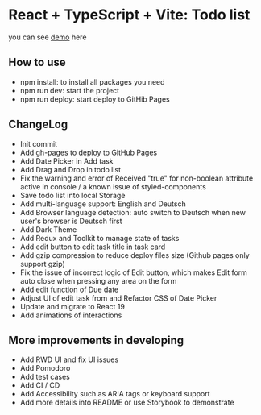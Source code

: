 # React + TypeScript + Vite: Todo list

you can see [demo](https://john-data-chen.github.io/to-do-list-app/) here

## How to use

- npm install: to install all packages you need
- npm run dev: start the project
- npm run deploy: start deploy to GitHib Pages

## ChangeLog

- Init commit
- Add gh-pages to deploy to GitHub Pages
- Add Date Picker in Add task
- Add Drag and Drop in todo list
- Fix the warning and error of Received "true" for non-boolean attribute active in console / a known issue of styled-components
- Save todo list into local Storage
- Add multi-language support: English and Deutsch
- Add Browser language detection: auto switch to Deutsch when new user's browser is Deutsch first
- Add Dark Theme
- Add Redux and Toolkit to manage state of tasks
- Add edit button to edit task title in task card
- Add gzip compression to reduce deploy files size (Github pages only support gzip)
- Fix the issue of incorrect logic of Edit button, which makes Edit form auto close when pressing any area on the form
- Add edit function of Due date
- Adjust UI of edit task from and Refactor CSS of Date Picker
- Update and migrate to React 19
- Add animations of interactions

## More improvements in developing

- Add RWD UI and fix UI issues
- Add Pomodoro
- Add test cases
- Add CI / CD
- Add Accessibility such as ARIA tags or keyboard support
- Add more details into README or use Storybook to demonstrate
